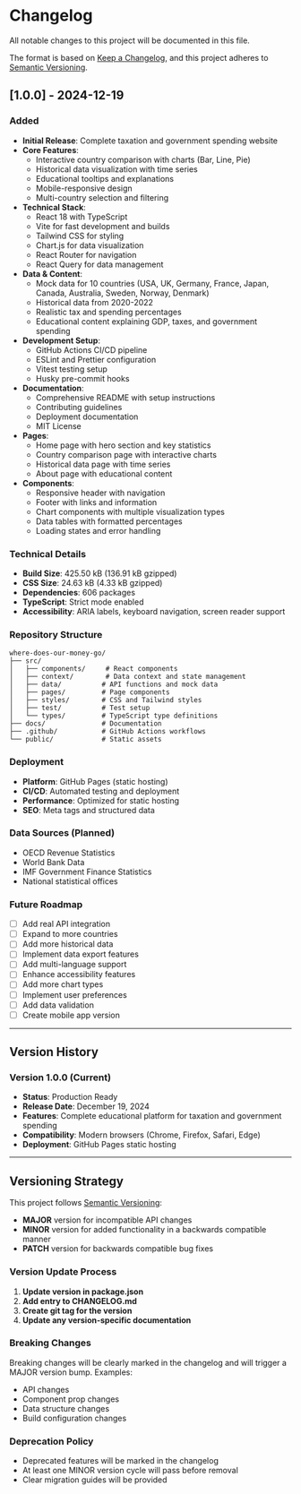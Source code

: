 # Changelog

All notable changes to this project will be documented in this file.

The format is based on [Keep a Changelog](https://keepachangelog.com/en/1.0.0/),
and this project adheres to [Semantic Versioning](https://semver.org/spec/v2.0.0.html).

## [1.0.0] - 2024-12-19

### Added
- **Initial Release**: Complete taxation and government spending website
- **Core Features**:
  - Interactive country comparison with charts (Bar, Line, Pie)
  - Historical data visualization with time series
  - Educational tooltips and explanations
  - Mobile-responsive design
  - Multi-country selection and filtering
- **Technical Stack**:
  - React 18 with TypeScript
  - Vite for fast development and builds
  - Tailwind CSS for styling
  - Chart.js for data visualization
  - React Router for navigation
  - React Query for data management
- **Data & Content**:
  - Mock data for 10 countries (USA, UK, Germany, France, Japan, Canada, Australia, Sweden, Norway, Denmark)
  - Historical data from 2020-2022
  - Realistic tax and spending percentages
  - Educational content explaining GDP, taxes, and government spending
- **Development Setup**:
  - GitHub Actions CI/CD pipeline
  - ESLint and Prettier configuration
  - Vitest testing setup
  - Husky pre-commit hooks
- **Documentation**:
  - Comprehensive README with setup instructions
  - Contributing guidelines
  - Deployment documentation
  - MIT License
- **Pages**:
  - Home page with hero section and key statistics
  - Country comparison page with interactive charts
  - Historical data page with time series
  - About page with educational content
- **Components**:
  - Responsive header with navigation
  - Footer with links and information
  - Chart components with multiple visualization types
  - Data tables with formatted percentages
  - Loading states and error handling

### Technical Details
- **Build Size**: 425.50 kB (136.91 kB gzipped)
- **CSS Size**: 24.63 kB (4.33 kB gzipped)
- **Dependencies**: 606 packages
- **TypeScript**: Strict mode enabled
- **Accessibility**: ARIA labels, keyboard navigation, screen reader support

### Repository Structure
```
where-does-our-money-go/
├── src/
│   ├── components/     # React components
│   ├── context/        # Data context and state management
│   ├── data/          # API functions and mock data
│   ├── pages/         # Page components
│   ├── styles/        # CSS and Tailwind styles
│   ├── test/          # Test setup
│   └── types/         # TypeScript type definitions
├── docs/              # Documentation
├── .github/           # GitHub Actions workflows
└── public/            # Static assets
```

### Deployment
- **Platform**: GitHub Pages (static hosting)
- **CI/CD**: Automated testing and deployment
- **Performance**: Optimized for static hosting
- **SEO**: Meta tags and structured data

### Data Sources (Planned)
- OECD Revenue Statistics
- World Bank Data
- IMF Government Finance Statistics
- National statistical offices

### Future Roadmap
- [ ] Add real API integration
- [ ] Expand to more countries
- [ ] Add more historical data
- [ ] Implement data export features
- [ ] Add multi-language support
- [ ] Enhance accessibility features
- [ ] Add more chart types
- [ ] Implement user preferences
- [ ] Add data validation
- [ ] Create mobile app version

---

## Version History

### Version 1.0.0 (Current)
- **Status**: Production Ready
- **Release Date**: December 19, 2024
- **Features**: Complete educational platform for taxation and government spending
- **Compatibility**: Modern browsers (Chrome, Firefox, Safari, Edge)
- **Deployment**: GitHub Pages static hosting

---

## Versioning Strategy

This project follows [Semantic Versioning](https://semver.org/):

- **MAJOR** version for incompatible API changes
- **MINOR** version for added functionality in a backwards compatible manner
- **PATCH** version for backwards compatible bug fixes

### Version Update Process

1. **Update version in package.json**
2. **Add entry to CHANGELOG.md**
3. **Create git tag for the version**
4. **Update any version-specific documentation**

### Breaking Changes

Breaking changes will be clearly marked in the changelog and will trigger a MAJOR version bump. Examples:
- API changes
- Component prop changes
- Data structure changes
- Build configuration changes

### Deprecation Policy

- Deprecated features will be marked in the changelog
- At least one MINOR version cycle will pass before removal
- Clear migration guides will be provided 